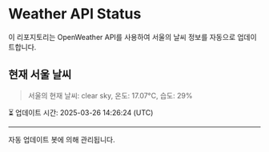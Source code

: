 
# Weather API Status

이 리포지토리는 OpenWeather API를 사용하여 서울의 날씨 정보를 자동으로 업데이트합니다.

## 현재 서울 날씨
> 서울의 현재 날씨: clear sky, 온도: 17.07°C, 습도: 29%

⏳ 업데이트 시간: 2025-03-26 14:26:24 (UTC)

---
자동 업데이트 봇에 의해 관리됩니다.
